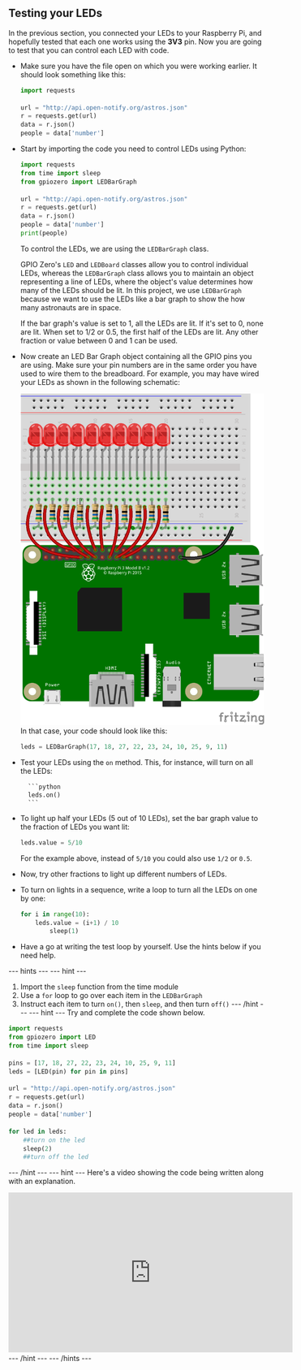 ## Testing your LEDs

In the previous section, you connected your LEDs to your Raspberry Pi, and hopefully tested that each one works using the **3V3** pin. Now you are going to test that you can control each LED with code.

- Make sure you have the file open on which you were working earlier. It should look something like this:

	```python
	import requests

	url = "http://api.open-notify.org/astros.json"
	r = requests.get(url)
	data = r.json()
	people = data['number']
	```

- Start by importing the code you need to control LEDs using Python:

	```python
	import requests
	from time import sleep
	from gpiozero import LEDBarGraph

	url = "http://api.open-notify.org/astros.json"
	r = requests.get(url)
	data = r.json()
	people = data['number']
	print(people)
	```

	To control the LEDs, we are using the `LEDBarGraph` class.

	GPIO Zero's `LED` and `LEDBoard` classes allow you to control individual LEDs, whereas the `LEDBarGraph` class allows you to maintain an object representing a line of LEDs, where the object's value determines how many of the LEDs should be lit. In this project, we use `LEDBarGraph` because we want to use the LEDs like a bar graph to show the how many astronauts are in space.

	If the bar graph's value is set to 1, all the LEDs are lit. If it's set to 0, none are lit. When set to 1/2 or 0.5, the first half of the LEDs are lit. Any other fraction or value between 0 and 1 can be used.

- Now create an LED Bar Graph object containing all the GPIO pins you are using. Make sure your pin numbers are in the same order you have used to wire them to the breadboard. For example, you may have wired your LEDs as shown in the following schematic:

  ![circuit](images/circuit.png)
  In that case, your code should look like this:

	```python
	leds = LEDBarGraph(17, 18, 27, 22, 23, 24, 10, 25, 9, 11)
	```

- Test your LEDs using the `on` method. This, for instance, will turn on all the LEDs:

		```python
		leds.on()
		```

- To light up half your LEDs (5 out of 10 LEDs), set the bar graph value to the fraction of LEDs you want lit:

	```python
	leds.value = 5/10
	```
	For the example above, instead of `5/10` you could also use `1/2` or `0.5`.

- Now, try other fractions to light up different numbers of LEDs.

- To turn on lights in a sequence, write a loop to turn all the LEDs on one by one:

	```python
	for i in range(10):
	    leds.value = (i+1) / 10
			sleep(1)
	```

- Have a go at writing the test loop by yourself. Use the hints below if you need help.

--- hints --- --- hint ---
1. Import the `sleep` function from the time module
2. Use a `for` loop to go over each item in the `LEDBarGraph`
3. Instruct each item to turn `on()`, then `sleep`, and then turn `off()`
--- /hint --- --- hint ---
Try and complete the code shown below.
```python
import requests
from gpiozero import LED
from time import sleep

pins = [17, 18, 27, 22, 23, 24, 10, 25, 9, 11]
leds = [LED(pin) for pin in pins]

url = "http://api.open-notify.org/astros.json"
r = requests.get(url)
data = r.json()
people = data['number']

for led in leds:
    ##turn on the led
    sleep(2)
	##turn off the led
```
--- /hint --- --- hint ---
Here's a video showing the code being written along with an explanation.
<iframe width="560" height="315" src="https://www.youtube.com/embed/HIXo7UGAJ1I" frameborder="0" allowfullscreen></iframe>
--- /hint --- --- /hints ---
